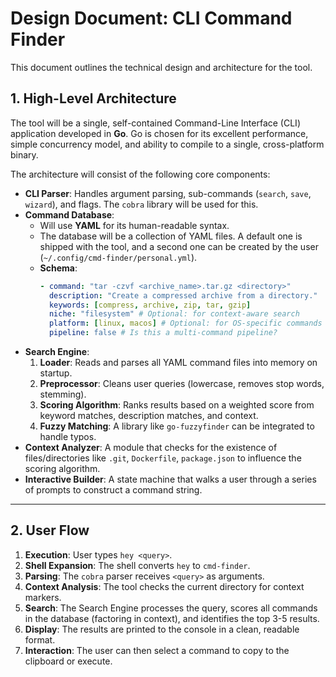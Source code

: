 # Design Document: CLI Command Finder

This document outlines the technical design and architecture for the tool.

## 1. High-Level Architecture

The tool will be a single, self-contained Command-Line Interface (CLI) application developed in **Go**. Go is chosen for its excellent performance, simple concurrency model, and ability to compile to a single, cross-platform binary.

The architecture will consist of the following core components:

* **CLI Parser**: Handles argument parsing, sub-commands (`search`, `save`, `wizard`), and flags. The `cobra` library will be used for this.
* **Command Database**:
    * Will use **YAML** for its human-readable syntax.
    * The database will be a collection of YAML files. A default one is shipped with the tool, and a second one can be created by the user (`~/.config/cmd-finder/personal.yml`).
    * **Schema**:
        ```yaml
        - command: "tar -czvf <archive_name>.tar.gz <directory>"
          description: "Create a compressed archive from a directory."
          keywords: [compress, archive, zip, tar, gzip]
          niche: "filesystem" # Optional: for context-aware search
          platform: [linux, macos] # Optional: for OS-specific commands
          pipeline: false # Is this a multi-command pipeline?
        ```
* **Search Engine**:
    1.  **Loader**: Reads and parses all YAML command files into memory on startup.
    2.  **Preprocessor**: Cleans user queries (lowercase, removes stop words, stemming).
    3.  **Scoring Algorithm**: Ranks results based on a weighted score from keyword matches, description matches, and context.
    4.  **Fuzzy Matching**: A library like `go-fuzzyfinder` can be integrated to handle typos.
* **Context Analyzer**: A module that checks for the existence of files/directories like `.git`, `Dockerfile`, `package.json` to influence the scoring algorithm.
* **Interactive Builder**: A state machine that walks a user through a series of prompts to construct a command string.

---

## 2. User Flow

1.  **Execution**: User types `hey <query>`.
2.  **Shell Expansion**: The shell converts `hey` to `cmd-finder`.
3.  **Parsing**: The `cobra` parser receives `<query>` as arguments.
4.  **Context Analysis**: The tool checks the current directory for context markers.
5.  **Search**: The Search Engine processes the query, scores all commands in the database (factoring in context), and identifies the top 3-5 results.
6.  **Display**: The results are printed to the console in a clean, readable format.
7.  **Interaction**: The user can then select a command to copy to the clipboard or execute.